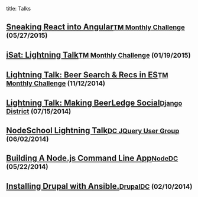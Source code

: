 title: Talks

## [Sneaking React into Angular](http://slides.com/joshfinnie/sneaking-react-into-angular/#/)<small class="indent">[TM Monthly Challenge](http://www.meetup.com/TrackMaven-Monthly-Challenge/) (05/27/2015)</small>

## [iSat: Lightning Talk](/talks/iSat-lightning-talk/)<small class="indent">[TM Monthly Challenge](http://www.meetup.com/TrackMaven-Monthly-Challenge/) (01/19/2015)</small>

## [Lightning Talk: Beer Search & Recs in ES](/talks/beer-search-and-recs-in-es/)<small class="indent">[TM Monthly Challenge](http://www.meetup.com/TrackMaven-Monthly-Challenge/) (11/12/2014)</small>

## [Lightning Talk: Making BeerLedge Social](/talks/making-beerledge-social/)<small class="indent">[Django District](http://www.meetup.com/django-district/) (07/15/2014)</small>

## [NodeSchool Lightning Talk](/talks/nodeschool-lightning-talk/)<small class="indent">[DC JQuery User Group](http://www.meetup.com/DC-jQuery-Users-Group/) (06/02/2014)</small>

## [Building A Node.js Command Line App](/talks/building-command-line-apps-in-node/)<small class="indent">[NodeDC](http://www.meetup.com/node-dc/) (05/22/2014)</small>

## [Installing Drupal with Ansible.](/talks/installing-drupal-with-ansible/)<small class="indent">[DrupalDC](http://www.meetup.com/drupal-dc/) (02/10/2014)</small>
